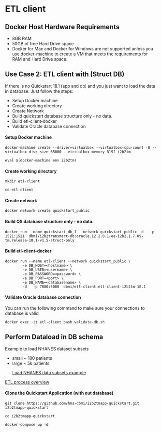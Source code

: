
# ETL client

## Docker Host Hardware Requirements

* 8GB RAM
* 50GB of free Hard Drive space
* Docker for Mac and Docker for Windows are not supported unless you use docker-machine to create a VM that meets the requirements for RAM and Hard Drive space.

## Use Case 2: ETL client with (Struct DB)

If there is no Quickstart 18.1 (app and db) and you just want to load the data in database. Just follow the steps:
* Setup Docker machine
* Create working directory
* Create Network
* Build quickstart database structure only - no data.
* Build etl-client-docker
* Validate Oracle database connection 

#### Setup Docker machine
```docker-machine create --driver=virtualbox --virtualbox-cpu-count -8 --virtualbox-disk-size 65000 --virtualbox-memory 8192 i2b2tm```

```eval $(docker-machine env i2b2tm)```


#### Create working directory

```mkdir etl-client```

```cd etl-client```

#### Create network
```
docker network create quickstart_public
```

#### Build QS database structure only - no data.
```
docker run --name quickstart_db_1 --network quickstart_public -d   -p 1521:1521  dbmi/i2b2transmart-db:oracle.12.2.0.1-ee-i2b2.1.7.09-tm.release-18.1-v1.5-struct-only 
```

#### Build etl-client-docker 
```
docker run --name etl-client --network quickstart_public \
		-e DB_HOST=<hostname> \
		-e DB_USER=<username> \
		-e DB_PASSWORD=<password> \
		-e DB_PORT=<port> \
		-e DB_NAME=<databasename> \
		-d   -p 7000:5000  dbmi/etl-client:etl-client-i2b2tm-18.1 

```

#### Validate Oracle database connection
You can run the following command to make sure your connections to database is valid 
```
docker exec -it etl-client bash validate-db.sh 
```



## Perform Dataload in DB schema

Example to load NHANES dataset subsets 

* small ~ 100 patients
* large ~ 5k patients

&nbsp;&nbsp;&nbsp;&nbsp;&nbsp;&nbsp;[Load NHANES data subsets example](https://github.com/hms-dbmi/ETLToolSuite-EntityGenerator/blob/master/Example-NHANES.md)

[ETL process overview](https://github.com/hms-dbmi/etl-client-docker)

#### Clone the Quickstart Application (with out database)

```
git clone https://github.com/hms-dbmi/i2b2tmapp-quickstart.git  i2b2tmapp-quickstart

cd i2b2tmapp-quickstart

docker-compose up -d

```
